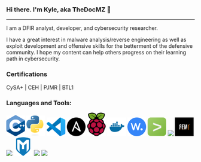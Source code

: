 ### Hi there. I'm Kyle, aka TheDocMZ 👋
___
I am a DFIR analyst, developer, and cybersecurity researcher.

I have a great interest in malware analysis/reverse engineering as well as exploit development and offensive skills for the betterment of the defensive community. I hope my content can help others progress on their learning path in cybersecurity. 

### Certifications
CySA+ | CEH | PJMR | BTL1

### Languages and Tools:
<p>
<img src="https://raw.githubusercontent.com/walkxcode/dashboard-icons/1385e150f515795aa078bdbae2b8cdafb7567368/svg/cpp.svg" width="50" />
<img src="https://raw.githubusercontent.com/walkxcode/dashboard-icons/main/svg/python.svg" width="50" />
<img src="https://raw.githubusercontent.com/walkxcode/dashboard-icons/1385e150f515795aa078bdbae2b8cdafb7567368/svg/vscode.svg" width="50" />
<img src="https://raw.githubusercontent.com/walkxcode/dashboard-icons/main/svg/ansible.svg" width="50" />
<img src="https://raw.githubusercontent.com/walkxcode/dashboard-icons/1385e150f515795aa078bdbae2b8cdafb7567368/svg/raspberrypi.svg" width="50" />
<img src="https://raw.githubusercontent.com/walkxcode/dashboard-icons/1385e150f515795aa078bdbae2b8cdafb7567368/svg/docker.svg" width="50" />
<img src="https://raw.githubusercontent.com/walkxcode/dashboard-icons/1385e150f515795aa078bdbae2b8cdafb7567368/svg/wazuh.svg" width="50" />
<img src="https://raw.githubusercontent.com/walkxcode/dashboard-icons/1385e150f515795aa078bdbae2b8cdafb7567368/svg/splunk.svg" width="50" />
<img src="https://github.com/mandiant/flare-vm/blob/main/Images/flarevm-logo-old.png?raw=true" width="50" />
<img src="https://github.com/REMnux/docs/blob/master/.gitbook/assets/remnux-logo.png?raw=true" width="50" />
<img src="https://github.com/REMnux/distro/blob/master/ppasrc/ghidra/ghidra-10.2-focal/ghidra/docs/images/GHIDRA_1.png?raw=true" width="50" />
<img src="https://github.com/rapid7/metasploit-framework/blob/master/docs/assets/images/favicon.png?raw=true" width="50" />
<img src="https://github.com/sleuthkit/autopsy/blob/develop/unix/autopsy.png?raw=true" width="50" />
<img src="https://github.com/volatilityfoundation/volatility3/blob/develop/doc/source/_static/vol.png?raw=true" width="50" />
</p>
